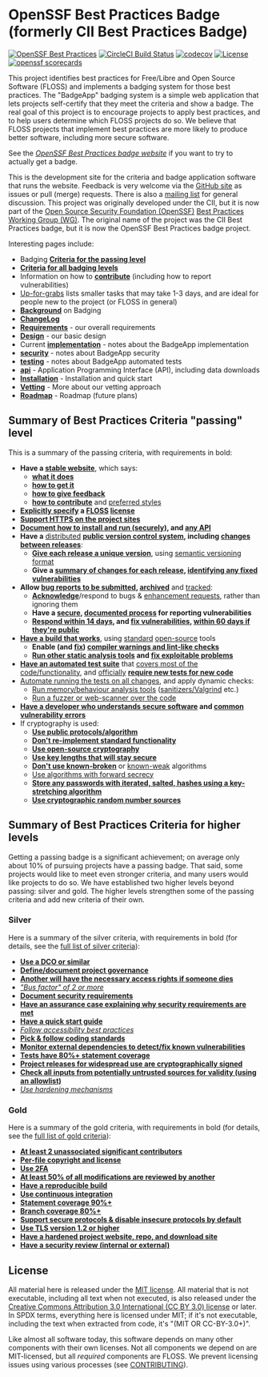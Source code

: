 # OpenSSF Best Practices Badge (formerly CII Best Practices Badge)

<!-- SPDX-License-Identifier: (MIT OR CC-BY-3.0+) -->

[![OpenSSF Best Practices](https://bestpractices.coreinfrastructure.org/projects/1/badge)](https://bestpractices.coreinfrastructure.org/projects/1)
[![CircleCI Build Status](https://circleci.com/gh/coreinfrastructure/best-practices-badge.svg?&style=shield&circle-token=ca450ac150523030464677a1aa7f3cacfb8b3472)](https://app.circleci.com/pipelines/github/coreinfrastructure/best-practices-badge)
[![codecov](https://codecov.io/gh/coreinfrastructure/best-practices-badge/branch/master/graph/badge.svg)](https://codecov.io/gh/coreinfrastructure/best-practices-badge)
[![License](https://img.shields.io/:license-mit-blue.svg)](https://badges.mit-license.org)
[![openssf scorecards](https://api.securityscorecards.dev/projects/github.com/coreinfrastructure/best-practices-badge/badge)](https://api.securityscorecards.dev/projects/github.com/coreinfrastructure/best-practices-badge)

This project identifies best practices for
Free/Libre and Open Source Software (FLOSS)
and implements a badging system for those best practices.
The "BadgeApp" badging system is a simple web application
that lets projects self-certify that they meet the criteria
and show a badge.
The real goal of this project is to encourage projects to
apply best practices, and to help users determine which FLOSS projects do so.
We believe that FLOSS projects that implement best practices are more likely
to produce better software, including more secure software.

See the
*[OpenSSF Best Practices badge website](https://bestpractices.coreinfrastructure.org/)* if you want to try to actually get a badge.

This is the development site for the criteria and badge application
software that runs the website.
Feedback is very welcome via the
[GitHub site](https://github.com/coreinfrastructure/best-practices-badge)
as issues or pull (merge) requests.
There is also a
[mailing list](https://lists.coreinfrastructure.org/mailman/listinfo/cii-badges)
for general discussion.
This project was originally developed under the CII, but it
is now part of the
[Open Source Security Foundation (OpenSSF)](https://openssf.org/)
[Best Practices Working Group (WG)](https://github.com/ossf/wg-best-practices-os-developers).
The original name of the project was the CII Best Practices badge, but
it is now the OpenSSF Best Practices badge project.

Interesting pages include:

* Badging **[Criteria for the passing level](https://bestpractices.coreinfrastructure.org/criteria/0)**
* **[Criteria for all badging levels](https://bestpractices.coreinfrastructure.org/criteria)**
* Information on how to **[contribute](./CONTRIBUTING.md)**
  (including how to report vulnerabilities)
* [Up-for-grabs](https://github.com/coreinfrastructure/best-practices-badge/labels/up-for-grabs)
  lists smaller tasks that may take 1-3 days, and are ideal for people
  new to the project (or FLOSS in general)
* **[Background](./doc/background.md)** on Badging
* **[ChangeLog](./CHANGELOG.md)**
* **[Requirements](./doc/requirements.md)** - our overall requirements
* **[Design](./doc/design.md)** - our basic design
* Current **[implementation](./doc/implementation.md)**  - notes about the
  BadgeApp implementation
* **[security](./doc/security.md)**  - notes about BadgeApp security
* **[testing](./doc/testing.md)**  - notes about BadgeApp automated tests
* **[api](./doc/api.md)** - Application Programming Interface (API), including data downloads
* **[Installation](./doc/INSTALL.md)**  - Installation and quick start
* **[Vetting](./doc/vetting.md)**  - More about our vetting approach
* **[Roadmap](./doc/roadmap.md)**  - Roadmap (future plans)

## Summary of Best Practices Criteria "passing" level

This is a summary of the passing criteria, with requirements in bold:

* **Have a [stable website](doc/criteria.md#homepage_url)**, which says:
  - **[what it does](doc/criteria.md#description_good)**
  - **[how to get it](doc/criteria.md#interact)**
  - **[how to give feedback](doc/criteria.md#interact)**
  - **[how to contribute](doc/criteria.md#contribution)** and
    [preferred styles](doc/criteria.md#contribution_requirements)
* **[Explicitly specify](doc/criteria.md#license_location) a
  [FLOSS](doc/criteria.md#floss_license) [license](doc/criteria.md#floss_license_osi)**
* **[Support HTTPS on the project sites](doc/criteria.md#sites_https)**
* **[Document how to install and run (securely)](doc/criteria.md#documentation_basics),
  and [any API](doc/criteria.md#documentation_interface)**
* **Have a** [distributed](doc/criteria.md#repo_distributed)
  **[public version control system](doc/criteria.md#repo_public),
 including [changes between releases](doc/criteria.md#repo_interim)**:
  - **[Give each release a unique version](doc/criteria.md#version_unique)**, using
    [semantic versioning format](doc/criteria.md#version_semver)
  - **Give a [summary of changes for each release](doc/criteria.md#release_notes),
    [identifying any fixed vulnerabilities](doc/criteria.md#release_notes_vulns)**
* **Allow [bug reports to be submitted](doc/criteria.md#report_process),
  [archived](doc/criteria.md#report_archive)** and
  [tracked](doc/criteria.md#report_tracker):
  - **[Acknowledge](doc/criteria.md#report_responses)**/respond to bugs &
    [enhancement requests](doc/criteria.md#enhancement_responses), rather than
    ignoring them
  - **Have a [secure](doc/criteria.md#vulnerability_report_private),
    [documented process](doc/criteria.md#vulnerability_report_process) for
    reporting vulnerabilities**
  - **[Respond within 14 days](doc/criteria.md#vulnerability_report_response),
    and [fix vulnerabilities](doc/criteria.md#vulnerabilities_critical_fixed),
    [within 60 days if they're public](doc/criteria.md#vulnerabilities_fixed_60_days)**
* **[Have a build that works](doc/criteria.md#build)**, using
  [standard](doc/criteria.md#build_common_tools)
  [open-source](doc/criteria.md#build_floss_tools) tools
  - **Enable (and [fix](doc/criteria.md#warnings_fixed))
    [compiler warnings and lint-like checks](doc/criteria.md#warnings)**
  - **[Run other static analysis tools](doc/criteria.md#static_analysis) and
    [fix exploitable problems](doc/criteria.md#static_analysis_fixed)**
* **[Have an automated test suite](doc/criteria.md#test)** that
  [covers most of the code/functionality](doc/criteria.md#test_most), and
  [officially](doc/criteria.md#tests_documented_added)
  **[require new tests for new code](doc/criteria.md#test_policy)**
* [Automate running the tests on all changes](doc/criteria.md#test_continuous_integration),
  and apply dynamic checks:
  - [Run memory/behaviour analysis tools](doc/criteria.md#dynamic_analysis)
    ([sanitizers/Valgrind](doc/criteria.md#dynamic_analysis_unsafe) etc.)
  - [Run a fuzzer or web-scanner over the code](doc/criteria.md#dynamic_analysis)
* **[Have a developer who understands secure software](doc/criteria.md#know_secure_design)
  and [common vulnerability errors](doc/criteria.md#know_common_errors)**
* If cryptography is used:
  - **[Use public protocols/algorithm](doc/criteria.md#crypto_published)**
  - **[Don't re-implement standard functionality](doc/criteria.md#crypto_call)**
  - **[Use open-source cryptography](doc/criteria.md#crypto_floss)**
  - **[Use key lengths that will stay secure](doc/criteria.md#crypto_keylength)**
  - **[Don't use known-broken](doc/criteria.md#crypto_working)** or
    [known-weak](doc/criteria.md#crypto_weaknesses) algorithms
  - [Use algorithms with forward secrecy](doc/criteria.md#crypto_pfs)
  - **[Store any passwords with iterated, salted, hashes using a key-stretching algorithm](doc/criteria.md#crypto_password_storage)**
  - **[Use cryptographic random number sources](doc/criteria.md#crypto_random)**

## Summary of Best Practices Criteria for higher levels

Getting a passing badge is a significant achievement;
on average only about 10% of pursuing projects have a passing badge.
That said, some projects would like to meet even stronger criteria,
and many users would like projects to do so.
We have established two higher levels beyond passing: silver and gold.
The higher levels strengthen some of the passing criteria and add new
criteria of their own.

### Silver

Here is a summary of the silver criteria, with requirements in bold
(for details, see the [full list of silver criteria](doc/other.md)):

* **[Use a DCO or similar](doc/other.md#dco)**
* **[Define/document project governance](doc/other.md#governance)**
* **[Another will have the necessary access rights if someone dies](doc/other.md#access_continuity)**
* *["Bus factor" of 2 or more](doc/other.md#bus_factor)*
* **[Document security requirements](doc/other.md#security_requirements)**
* **[Have an assurance case explaining why security requirements are met](doc/other.md#assurance_case)**
* **[Have a quick start guide](doc/other.md#documentation_quick_start)**
* *[Follow accessibility best practices](doc/other.md#accessibility_best_practices)*
* **[Pick & follow coding standards](doc/other.md#coding_standards)**
* **[Monitor external dependencies to detect/fix known vulnerabilities](doc/other.md#dependency_monitoring)**
* **[Tests have 80%+ statement coverage](doc/other.md#test_statement_coverage80)**
* **[Project releases for widespread use are cryptographically signed](doc/other.md#signed_releases)**
* **[Check all inputs from potentially untrusted sources for validity (using an allowlist)](doc/other.md#input_validation)**
* *[Use hardening mechanisms](doc/other.md#hardening)*

### Gold

Here is a summary of the gold criteria, with requirements in bold
(for details, see the [full list of gold criteria](doc/other.md)):

* **[At least 2 unassociated significant contributors](doc/other.md#contributors_unassociated)**
* **[Per-file copyright and license](doc/other.md#copyright_per_file)**
* **[Use 2FA](doc/other.md#require_2FA)**
* **[At least 50% of all modifications are reviewed by another](doc/other.md#two_person_review)**
* **[Have a reproducible build](doc/other.md#reproducible_build)**
* **[Use continuous integration](doc/other.md#test_continuous_integration)**
* **[Statement coverage 90%+](doc/other.md#test_statement_coverage90)**
* **[Branch coverage 80%+](doc/other.md#test_branch_coverage80)**
* **[Support secure protocols & disable insecure protocols by default](doc/other.md#crypto_used_network)**
* **[Use TLS version 1.2 or higher](doc/other.md#crypto_tls12)**
* **[Have a hardened project website, repo, and download site](doc/other.md#hardened_site)**
* **[Have a security review (internal or external)](doc/other.md#security_review)**

## License

All material here is released under the [MIT license](./LICENSE).
All material that is not executable, including all text when not executed,
is also released under the
[Creative Commons Attribution 3.0 International (CC BY 3.0) license](https://creativecommons.org/licenses/by/3.0/) or later.
In SPDX terms, everything here is licensed under MIT;
if it's not executable, including the text when extracted from code, it's
"(MIT OR CC-BY-3.0+)".

Like almost all software today, this software depends on many
other components with their own licenses.
Not all components we depend on are MIT-licensed, but all
*required* components are FLOSS. We prevent licensing issues
using various processes (see [CONTRIBUTING](./CONTRIBUTING.md)).
